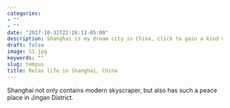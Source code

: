 ```yaml
---
categories:
- ""
- ""
date: "2017-10-31T22:26:13-05:00"
description: Shanghai is my dream city in China, click to gain a kind of peaceful emotion!
draft: false
image: S1.jpg
keywords: ""
slug: tempus
title: Relax life in Shanghai, China
---
```


Shanghai not only contains modern skyscraper, but also has such a peace place in Jingan District.